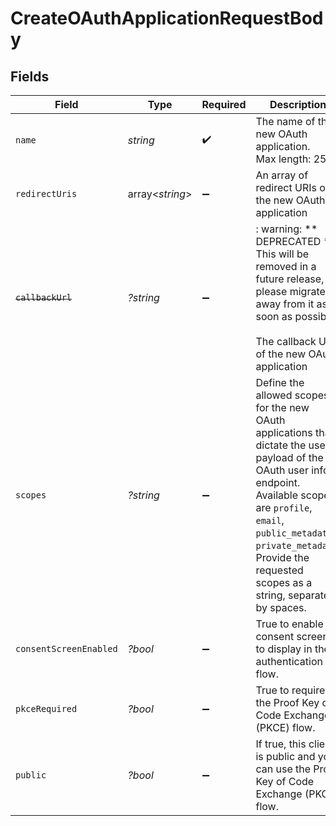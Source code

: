 # CreateOAuthApplicationRequestBody


## Fields

| Field                                                                                                                                                                                                                                                                  | Type                                                                                                                                                                                                                                                                   | Required                                                                                                                                                                                                                                                               | Description                                                                                                                                                                                                                                                            | Example                                                                                                                                                                                                                                                                |
| ---------------------------------------------------------------------------------------------------------------------------------------------------------------------------------------------------------------------------------------------------------------------- | ---------------------------------------------------------------------------------------------------------------------------------------------------------------------------------------------------------------------------------------------------------------------- | ---------------------------------------------------------------------------------------------------------------------------------------------------------------------------------------------------------------------------------------------------------------------- | ---------------------------------------------------------------------------------------------------------------------------------------------------------------------------------------------------------------------------------------------------------------------- | ---------------------------------------------------------------------------------------------------------------------------------------------------------------------------------------------------------------------------------------------------------------------- |
| `name`                                                                                                                                                                                                                                                                 | *string*                                                                                                                                                                                                                                                               | :heavy_check_mark:                                                                                                                                                                                                                                                     | The name of the new OAuth application.<br/>Max length: 256                                                                                                                                                                                                             |                                                                                                                                                                                                                                                                        |
| `redirectUris`                                                                                                                                                                                                                                                         | array<*string*>                                                                                                                                                                                                                                                        | :heavy_minus_sign:                                                                                                                                                                                                                                                     | An array of redirect URIs of the new OAuth application                                                                                                                                                                                                                 |                                                                                                                                                                                                                                                                        |
| ~~`callbackUrl`~~                                                                                                                                                                                                                                                      | *?string*                                                                                                                                                                                                                                                              | :heavy_minus_sign:                                                                                                                                                                                                                                                     | : warning: ** DEPRECATED **: This will be removed in a future release, please migrate away from it as soon as possible.<br/><br/>The callback URL of the new OAuth application                                                                                         |                                                                                                                                                                                                                                                                        |
| `scopes`                                                                                                                                                                                                                                                               | *?string*                                                                                                                                                                                                                                                              | :heavy_minus_sign:                                                                                                                                                                                                                                                     | Define the allowed scopes for the new OAuth applications that dictate the user payload of the OAuth user info endpoint. Available scopes are `profile`, `email`, `public_metadata`, `private_metadata`. Provide the requested scopes as a string, separated by spaces. | profile email public_metadata                                                                                                                                                                                                                                          |
| `consentScreenEnabled`                                                                                                                                                                                                                                                 | *?bool*                                                                                                                                                                                                                                                                | :heavy_minus_sign:                                                                                                                                                                                                                                                     | True to enable a consent screen to display in the authentication flow.                                                                                                                                                                                                 |                                                                                                                                                                                                                                                                        |
| `pkceRequired`                                                                                                                                                                                                                                                         | *?bool*                                                                                                                                                                                                                                                                | :heavy_minus_sign:                                                                                                                                                                                                                                                     | True to require the Proof Key of Code Exchange (PKCE) flow.                                                                                                                                                                                                            |                                                                                                                                                                                                                                                                        |
| `public`                                                                                                                                                                                                                                                               | *?bool*                                                                                                                                                                                                                                                                | :heavy_minus_sign:                                                                                                                                                                                                                                                     | If true, this client is public and you can use the Proof Key of Code Exchange (PKCE) flow.                                                                                                                                                                             |                                                                                                                                                                                                                                                                        |